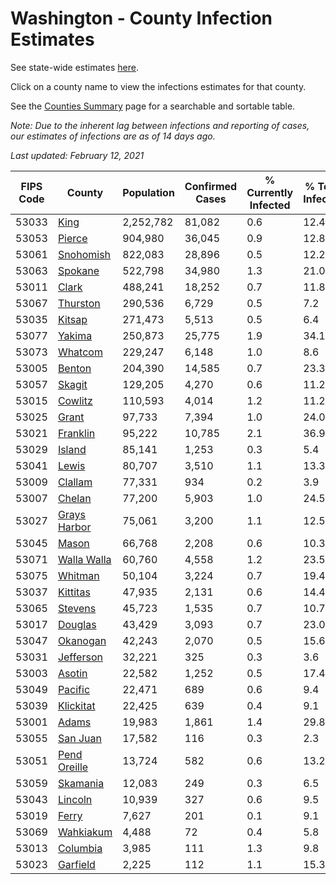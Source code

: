 # Washington - County Infection Estimates

See state-wide estimates [here](/infections/us-wa).

Click on a county name to view the infections estimates for that county.

See the [Counties Summary](/infections/summary-counties) page for a searchable and sortable table.

*Note: Due to the inherent lag between infections and reporting of cases, our estimates of infections are as of 14 days ago.*

*Last updated: February 12, 2021*

|   FIPS Code |                       County |   Population |   Confirmed Cases |   % Currently Infected |   % Total Infected |
|-------------|------------------------------|--------------|-------------------|------------------------|--------------------|
|       53033 |                 [King](king) |    2,252,782 |            81,082 |                    0.6 |               12.4 |
|       53053 |             [Pierce](pierce) |      904,980 |            36,045 |                    0.9 |               12.8 |
|       53061 |       [Snohomish](snohomish) |      822,083 |            28,896 |                    0.5 |               12.2 |
|       53063 |           [Spokane](spokane) |      522,798 |            34,980 |                    1.3 |               21.0 |
|       53011 |               [Clark](clark) |      488,241 |            18,252 |                    0.7 |               11.8 |
|       53067 |         [Thurston](thurston) |      290,536 |             6,729 |                    0.5 |                7.2 |
|       53035 |             [Kitsap](kitsap) |      271,473 |             5,513 |                    0.5 |                6.4 |
|       53077 |             [Yakima](yakima) |      250,873 |            25,775 |                    1.9 |               34.1 |
|       53073 |           [Whatcom](whatcom) |      229,247 |             6,148 |                    1.0 |                8.6 |
|       53005 |             [Benton](benton) |      204,390 |            14,585 |                    0.7 |               23.3 |
|       53057 |             [Skagit](skagit) |      129,205 |             4,270 |                    0.6 |               11.2 |
|       53015 |           [Cowlitz](cowlitz) |      110,593 |             4,014 |                    1.2 |               11.2 |
|       53025 |               [Grant](grant) |       97,733 |             7,394 |                    1.0 |               24.0 |
|       53021 |         [Franklin](franklin) |       95,222 |            10,785 |                    2.1 |               36.9 |
|       53029 |             [Island](island) |       85,141 |             1,253 |                    0.3 |                5.4 |
|       53041 |               [Lewis](lewis) |       80,707 |             3,510 |                    1.1 |               13.3 |
|       53009 |           [Clallam](clallam) |       77,331 |               934 |                    0.2 |                3.9 |
|       53007 |             [Chelan](chelan) |       77,200 |             5,903 |                    1.0 |               24.5 |
|       53027 | [Grays Harbor](grays-harbor) |       75,061 |             3,200 |                    1.1 |               12.5 |
|       53045 |               [Mason](mason) |       66,768 |             2,208 |                    0.6 |               10.3 |
|       53071 |   [Walla Walla](walla-walla) |       60,760 |             4,558 |                    1.2 |               23.5 |
|       53075 |           [Whitman](whitman) |       50,104 |             3,224 |                    0.7 |               19.4 |
|       53037 |         [Kittitas](kittitas) |       47,935 |             2,131 |                    0.6 |               14.4 |
|       53065 |           [Stevens](stevens) |       45,723 |             1,535 |                    0.7 |               10.7 |
|       53017 |           [Douglas](douglas) |       43,429 |             3,093 |                    0.7 |               23.0 |
|       53047 |         [Okanogan](okanogan) |       42,243 |             2,070 |                    0.5 |               15.6 |
|       53031 |       [Jefferson](jefferson) |       32,221 |               325 |                    0.3 |                3.6 |
|       53003 |             [Asotin](asotin) |       22,582 |             1,252 |                    0.5 |               17.4 |
|       53049 |           [Pacific](pacific) |       22,471 |               689 |                    0.6 |                9.4 |
|       53039 |       [Klickitat](klickitat) |       22,425 |               639 |                    0.4 |                9.1 |
|       53001 |               [Adams](adams) |       19,983 |             1,861 |                    1.4 |               29.8 |
|       53055 |         [San Juan](san-juan) |       17,582 |               116 |                    0.3 |                2.3 |
|       53051 | [Pend Oreille](pend-oreille) |       13,724 |               582 |                    0.6 |               13.2 |
|       53059 |         [Skamania](skamania) |       12,083 |               249 |                    0.3 |                6.5 |
|       53043 |           [Lincoln](lincoln) |       10,939 |               327 |                    0.6 |                9.5 |
|       53019 |               [Ferry](ferry) |        7,627 |               201 |                    0.1 |                9.1 |
|       53069 |       [Wahkiakum](wahkiakum) |        4,488 |                72 |                    0.4 |                5.8 |
|       53013 |         [Columbia](columbia) |        3,985 |               111 |                    1.3 |                9.8 |
|       53023 |         [Garfield](garfield) |        2,225 |               112 |                    1.1 |               15.3 |